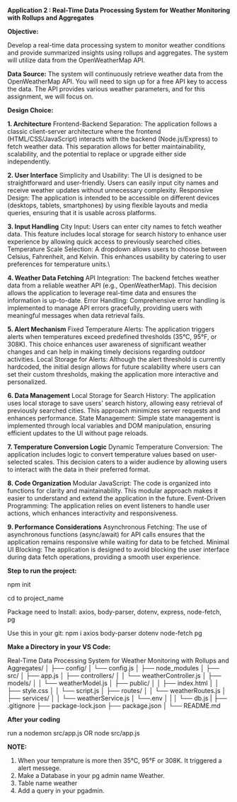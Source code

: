 **Application 2 : Real-Time Data Processing System for
Weather Monitoring with Rollups and Aggregates**

**Objective:**

Develop a real-time data processing system to monitor weather conditions and provide
summarized insights using rollups and aggregates. The system will utilize data from the
OpenWeatherMap API.

**Data Source:**
The system will continuously retrieve weather data from the OpenWeatherMap API. You will
need to sign up for a free API key to access the data. The API provides various weather
parameters, and for this assignment, we will focus on.

**Design Choice:**

**1. Architecture**
Frontend-Backend Separation: The application follows a classic client-server architecture where the frontend (HTML/CSS/JavaScript) interacts with the backend (Node.js/Express) to fetch weather data. This separation allows for better maintainability, scalability, and the potential to replace or upgrade either side independently.

**2. User Interface**
Simplicity and Usability: The UI is designed to be straightforward and user-friendly. Users can easily input city names and receive weather updates without unnecessary complexity.
Responsive Design: The application is intended to be accessible on different devices (desktops, tablets, smartphones) by using flexible layouts and media queries, ensuring that it is usable across platforms.

**3. Input Handling**
City Input: Users can enter city names to fetch weather data. This feature includes local storage for search history to enhance user experience by allowing quick access to previously searched cities.
Temperature Scale Selection: A dropdown allows users to choose between Celsius, Fahrenheit, and Kelvin. This enhances usability by catering to user preferences for temperature units.\

**4. Weather Data Fetching**
API Integration: The backend fetches weather data from a reliable weather API (e.g., OpenWeatherMap). This decision allows the application to leverage real-time data and ensures the information is up-to-date.
Error Handling: Comprehensive error handling is implemented to manage API errors gracefully, providing users with meaningful messages when data retrieval fails.

**5. Alert Mechanism**
Fixed Temperature Alerts: The application triggers alerts when temperatures exceed predefined thresholds (35°C, 95°F, or 308K). This choice enhances user awareness of significant weather changes and can help in making timely decisions regarding outdoor activities.
Local Storage for Alerts: Although the alert threshold is currently hardcoded, the initial design allows for future scalability where users can set their custom thresholds, making the application more interactive and personalized.

**6. Data Management**
Local Storage for Search History: The application uses local storage to save users' search history, allowing easy retrieval of previously searched cities. This approach minimizes server requests and enhances performance.
State Management: Simple state management is implemented through local variables and DOM manipulation, ensuring efficient updates to the UI without page reloads.

**7. Temperature Conversion Logic**
Dynamic Temperature Conversion: The application includes logic to convert temperature values based on user-selected scales. This decision caters to a wider audience by allowing users to interact with the data in their preferred format.

**8. Code Organization**
Modular JavaScript: The code is organized into functions for clarity and maintainability. This modular approach makes it easier to understand and extend the application in the future.
Event-Driven Programming: The application relies on event listeners to handle user actions, which enhances interactivity and responsiveness.

**9. Performance Considerations**
Asynchronous Fetching: The use of asynchronous functions (async/await) for API calls ensures that the application remains responsive while waiting for data to be fetched.
Minimal UI Blocking: The application is designed to avoid blocking the user interface during data fetch operations, providing a smooth user experience.

**Step to run the project:**

npm init

cd to project_name

Package need to Install:
axios, body-parser, dotenv, express, node-fetch, pg

Use this in your git:   npm i axios body-parser dotenv node-fetch pg


**Make a Directory in your VS Code:**

Real-Time Data Processing System for
Weather Monitoring with Rollups and Aggregates/
│
├── config/
│   └── config.js
│
├── node_modules
│
├── src/
│   ├── app.js
│   ├── controllers/
│   │   └── weatherController.js
│   ├── models/
│   │   └── weatherModel.js
│   ├── public/
│   │   ├── index.html
│   │   ├── style.css
│   │   └── script.js
│   ├── routes/
│   │   └── weatherRoutes.js
│   ├── services/
│   │   └── weatherService.js
│   └──.env
│   |
│   └── db.js
|
├── .gitignore
├── package-lock.json
├── package.json
│
└── README.md

**After your coding**

run a nodemon src/app.js OR node src/app.js

**NOTE:**

1. When your temprature is more then 35°C, 95°F or 308K. It triggered a alert messege. 
2. Make a Database in your pg admin name Weather.
3. Table name weather
4. Add a query in your pgadmin.   
